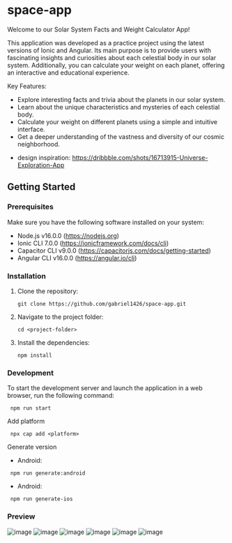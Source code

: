 # space-app

Welcome to our Solar System Facts and Weight Calculator App!

This application was developed as a practice project using the latest versions of Ionic and Angular. Its main purpose is to provide users with fascinating insights and curiosities about each celestial body in our solar system. Additionally, you can calculate your weight on each planet, offering an interactive and educational experience.

Key Features:
- Explore interesting facts and trivia about the planets in our solar system.
- Learn about the unique characteristics and mysteries of each celestial body.
- Calculate your weight on different planets using a simple and intuitive interface.
- Get a deeper understanding of the vastness and diversity of our cosmic neighborhood.

* design inspiration: https://dribbble.com/shots/16713915-Universe-Exploration-App

## Getting Started

### Prerequisites

Make sure you have the following software installed on your system:

- Node.js v16.0.0 (https://nodejs.org)
- Ionic CLI 7.0.0 (https://ionicframework.com/docs/cli)
- Capacitor CLI v9.0.0 (https://capacitorjs.com/docs/getting-started)
- Angular CLI v16.0.0 (https://angular.io/cli)

### Installation

1. Clone the repository:

   ```shell
   git clone https://github.com/gabriel1426/space-app.git
   ```
1. Navigate to the project folder:

    ```shell
    cd <project-folder>
   ```
3. Install the dependencies:

    ```shell
    npm install
   ```
  
### Development

To start the development server and launch the application in a web browser, run the following command:

 ```shell
  npm run start
 ```
 
Add platform
 
 ```shell
  npx cap add <platform>
 ```
 
Generate version

* Android:

 ```shell
  npm run generate:android
 ```
* Android:

 ```shell
  npm run generate-ios
 ```


### Preview

![image](https://github.com/gabriel1426/space-app/assets/23240079/e8927ca9-85ec-4118-9695-010b5fcfdeb6)
![image](https://github.com/gabriel1426/space-app/assets/23240079/dae3c148-e5b9-4e07-b0ab-87ebda018548)
![image](https://github.com/gabriel1426/space-app/assets/23240079/daa190bc-837a-41c2-8b4c-a5f244c0f3a5)
![image](https://github.com/gabriel1426/space-app/assets/23240079/e4e3020b-2b84-4251-b493-0d22859fb77c)
![image](https://github.com/gabriel1426/space-app/assets/23240079/c89a50fb-7d02-40c2-851e-7bfbf6d29de7)
![image](https://github.com/gabriel1426/space-app/assets/23240079/ee9cf7e5-d55d-4cab-a177-efe64711d8d2)



  
  
